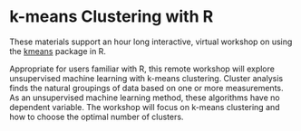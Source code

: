 # k-means Clustering with R

These materials support an hour long interactive, virtual workshop on using the [kmeans](https://www.rdocumentation.org/packages/stats/versions/3.6.2/topics/kmeans) package in R. 

Appropriate for users familiar with R, this remote workshop will explore unsupervised machine learning with k-means clustering. Cluster analysis finds the natural groupings of data based on one or more measurements. As an unsupervised machine learning method, these algorithms have no dependent variable. The workshop will focus on k-means clustering and how to choose the optimal number of clusters.
